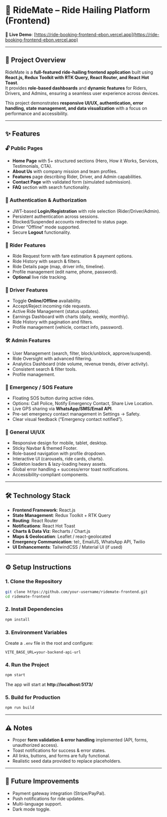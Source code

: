 # 🚖 RideMate – Ride Hailing Platform (Frontend)

🔗 **Live Demo**: [https://ride-booking-frontend-ebon.vercel.app](https://ride-booking-frontend-ebon.vercel.app)

---

## 📌 Project Overview

RideMate is a **full-featured ride-hailing frontend application** built using **React.js, Redux Toolkit with RTK Query, React Router, and React Hot Toast**.  
It provides **role-based dashboards** and **dynamic features** for Riders, Drivers, and Admins, ensuring a seamless user experience across devices.

This project demonstrates **responsive UI/UX, authentication, error handling, state management, and data visualization** with a focus on performance and accessibility.

---

## ✨ Features

### 🔓 Public Pages

-   **Home Page** with 5+ structured sections (Hero, How it Works, Services, Testimonials, CTA).
-   **About Us** with company mission and team profiles.
-   **Features** page describing Rider, Driver, and Admin capabilities.
-   **Contact Page** with validated form (simulated submission).
-   **FAQ** section with search functionality.

### 🔐 Authentication & Authorization

-   JWT-based **Login/Registration** with role selection (Rider/Driver/Admin).
-   Persistent authentication across sessions.
-   Blocked/Suspended accounts redirected to status page.
-   Driver “Offline” mode supported.
-   Secure **Logout** functionality.

### 👤 Rider Features

-   Ride Request form with fare estimation & payment options.
-   Ride History with search & filters.
-   Ride Details page (map, driver info, timeline).
-   Profile management (edit name, phone, password).
-   **Optional** live ride tracking.

### 🚗 Driver Features

-   Toggle **Online/Offline** availability.
-   Accept/Reject incoming ride requests.
-   Active Ride Management (status updates).
-   Earnings Dashboard with charts (daily, weekly, monthly).
-   Ride History with pagination and filters.
-   Profile management (vehicle, contact info, password).

### 🛠 Admin Features

-   User Management (search, filter, block/unblock, approve/suspend).
-   Ride Oversight with advanced filtering.
-   Analytics Dashboard (ride volume, revenue trends, driver activity).
-   Consistent search & filter tools.
-   Profile management.

### 🚨 Emergency / SOS Feature

-   Floating SOS button during active rides.
-   Options: Call Police, Notify Emergency Contact, Share Live Location.
-   Live GPS sharing via **WhatsApp/SMS/Email API**.
-   Pre-set emergency contact management in Settings → Safety.
-   Clear visual feedback (“Emergency contact notified”).

### 🎨 General UI/UX

-   Responsive design for mobile, tablet, desktop.
-   Sticky Navbar & themed Footer.
-   Role-based navigation with profile dropdown.
-   Interactive UI (carousels, ride cards, charts).
-   Skeleton loaders & lazy-loading heavy assets.
-   Global error handling + success/error toast notifications.
-   Accessibility-compliant components.

---

## 🛠️ Technology Stack

-   **Frontend Framework**: React.js
-   **State Management**: Redux Toolkit + RTK Query
-   **Routing**: React Router
-   **Notifications**: React Hot Toast
-   **Charts & Data Viz**: Recharts / Chart.js
-   **Maps & Geolocation**: Leaflet / react-geolocated
-   **Emergency Communication**: tel:, EmailJS, WhatsApp API, Twilio
-   **UI Enhancements**: TailwindCSS / Material UI (if used)

---

## ⚙️ Setup Instructions

### 1. Clone the Repository

```bash
git clone https://github.com/your-username/ridemate-frontend.git
cd ridemate-frontend
```

### 2. Install Dependencies

```bash
npm install
```

### 3. Environment Variables

Create a `.env` file in the root and configure:

```env
VITE_BASE_URL=your-backend-api-url
```

### 4. Run the Project

```bash
npm start
```

The app will start at **http://localhost:5173/**

### 5. Build for Production

```bash
npm run build
```

---

## ⚠️ Notes

-   Proper **form validation & error handling** implemented (API, forms, unauthorized access).
-   Toast notifications for success & error states.
-   All links, buttons, and forms are fully functional.
-   Realistic seed data provided to replace placeholders.

---

## 🚀 Future Improvements

-   Payment gateway integration (Stripe/PayPal).
-   Push notifications for ride updates.
-   Multi-language support.
-   Dark mode toggle.
